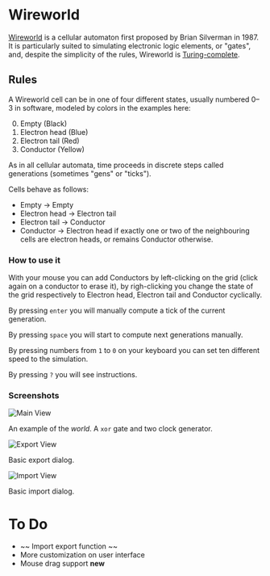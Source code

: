 # Wireworld

[Wireworld](http://en.wikipedia.org/wiki/Wireworld) is a cellular automaton first proposed by Brian Silverman in 1987. It is particularly suited to simulating electronic logic elements, or "gates", and, despite the simplicity of the rules, Wireworld is [Turing-complete](http://en.wikipedia.org/wiki/Turing-complete).

## Rules
A Wireworld cell can be in one of four different states, usually numbered 0–3 in software, modeled by colors in the examples here:

0. Empty (Black)
1. Electron head (Blue)
2. Electron tail (Red)
3. Conductor (Yellow)

As in all cellular automata, time proceeds in discrete steps called generations (sometimes "gens" or "ticks").

Cells behave as follows:

- Empty → Empty
- Electron head → Electron tail
- Electron tail → Conductor
- Conductor → Electron head if exactly one or two of the neighbouring cells are electron heads, or remains Conductor otherwise.

### How to use it
With your mouse you can add Conductors by left-clicking on the grid (click again on a conductor to erase it), by righ-clicking you change the state of the grid respectively to Electron head, Electron tail and Conductor cyclically.

By pressing `enter` you will manually compute a tick of the current generation.

By pressing `space` you will start to compute next generations manually.

By pressing numbers from `1` to `0` on your keyboard you can set ten different speed to the simulation.

By pressing `?` you will see instructions.

### Screenshots

![Main View](http://i.imgur.com/e8I5LcQ.png)

An example of the *world*. A `xor` gate and two clock generator.

![Export View](http://i.imgur.com/Ski5XSF.png)

Basic export dialog. 

![Import View](http://i.imgur.com/adErRFu.png)

Basic import dialog.

# To Do
- ~~ Import export function ~~
- More customization on user interface
- Mouse drag support **new**